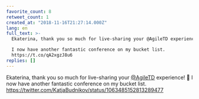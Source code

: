 ```yaml
---
favorite_count: 8
retweet_count: 1
created_at: "2018-11-16T21:27:14.000Z"
lang: en
full_text: >-
  Ekaterina, thank you so much for live-sharing your @AgileTD experience! 🙏

  I now have another fantastic conference on my bucket list.
  https://t.co/qA2xgzJ8u6
replies: []
---
```


Ekaterina, thank you so much for live-sharing your
[@AgileTD](https://twitter.com/AgileTD) experience! 🙏 I now have another
fantastic conference on my bucket list.
<https://twitter.com/KatjaBudnikov/status/1063485152813289477>
